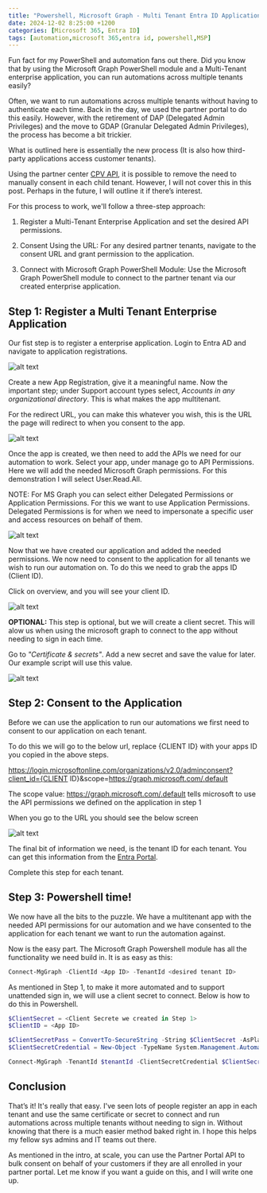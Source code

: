 ```yaml
---
title: "Powershell, Microsoft Graph - Multi Tenant Entra ID Application for Multi Tenant Automations"
date: 2024-12-02 8:25:00 +1200
categories: [Microsoft 365, Entra ID]
tags: [automation,microsoft 365,entra id, powershell,MSP]
---
```


Fun fact for my PowerShell and automation fans out there. Did you know that by using the Microsoft Graph PowerShell module and a Multi-Tenant enterprise application, you can run automations across multiple tenants easily? 

Often, we want to run automations across multiple tenants without having to authenticate each time. Back in the day, we used the partner portal to do this easily. However, with the retirement of DAP (Delegated Admin Privileges) and the move to GDAP (Granular Delegated Admin Privileges), the process has become a bit trickier.

What is outlined here is essentially the new process (It is also how third-party applications access customer tenants).

Using the partner center [CPV API](https://learn.microsoft.com/en-us/partner-center/developer/control-panel-vendor-apis), it is possible to remove the need to manually consent in each child tenant. However, I will not cover this in this post. Perhaps in the future, I will outline it if there’s interest.

For this process to work, we'll follow a three-step approach:

1) Register a Multi-Tenant Enterprise Application and set the desired API permissions.

2) Consent Using the URL: For any desired partner tenants, navigate to the consent URL and grant permission to the application.

3) Connect with Microsoft Graph PowerShell Module: Use the Microsoft Graph PowerShell module to connect to the partner tenant via our created enterprise application.

## Step 1: Register a Multi Tenant Enterprise Application

Our fist step is to register a enterprise application. Login to Entra AD and navigate to application registrations.

![alt text](/assets/images/2024/App_Registration.png)

Create a new App Registration, give it a meaningful name. Now the important step; under Support account types select, *Accounts in any organizational directory*. This is what makes the app multitenant.

For the redirect URL, you can make this whatever you wish, this is the URL the page will redirect to when you consent to the app.

![alt text](/assets/images/2024/Create_Multitenant_App_Registration.png)

Once the app is created, we then need to add the APIs we need for our automation to work. Select your app, under manage go to API Permissions. Here we will add the needed Microsoft Graph permissions. For this demonstration I will select User.Read.All.

NOTE: For MS Graph you can select either Delegated Permissions or Application Permissions. For this we want to use Application Permissions. Delegated Permissions is for when we need to impersonate a specific user and access resources on behalf of them.

![alt text](/assets/images/2024/App_Registration_API_Permissions.png)

Now that we have created our application and added the needed permissions. We now need to consent to the application for all tenants we wish to run our automation on. To do this we need to grab the apps ID (Client ID).

Click on overview, and you will see your client ID.

![alt text](/assets/images/2024/App_ClientID.png)

**OPTIONAL:** This step is optional, but we will create a client secret. This will alow us when using the microsoft graph to connect to the app without needing to sign in each time.

Go to *"Certificate & secrets"*. Add a new secret and save the value for later. Our example script will use this value.

![alt text](/assets/images/2024/App_Registartion_Client_Secret.png)


## Step 2: Consent to the Application

Before we can use the application to run our automations we first need to consent to our application on each tenant.

To do this we will go to the below url, replace {CLIENT ID} with your apps ID you copied in the above steps.

https://login.microsoftonline.com/organizations/v2.0/adminconsent?client_id={CLIENT ID}&scope=https://graph.microsoft.com/.default

The scope value: https://graph.microsoft.com/.default tells microsoft to use the API permissions we defined on the application in step 1

When you go to the URL you should see the below screen

![alt text](/assets/images/2024/Conent_App.png)

The final bit of information we need, is the tenant ID for each tenant. You can get this information from the [Entra Portal](https://entra.microsoft.com).

Complete this step for each tenant.

## Step 3: Powershell time!

We now have all the bits to the puzzle. We have a multitenant app with the needed API permissions for our automation and we have consented to the application for each tenant we want to run the automation against.

Now is the easy part. The Microsoft Graph Powershell module has all the functionality we need build in. It is as easy as this:

```powershell
Connect-MgGraph -ClientId <App ID> -TenantId <desired tenant ID>
```

As mentioned in Step 1, to make it more automated and to support unattended sign in, we will use a client secret to connect. Below is how to do this in Powershell.

```powershell
$ClientSecret = <Client Secrete we created in Step 1>
$ClientID = <App ID>

$ClientSecretPass = ConvertTo-SecureString -String $ClientSecret -AsPlainText -Force
$ClientSecretCredential = New-Object -TypeName System.Management.Automation.PSCredential -ArgumentList $ClientId, $ClientSecretPass

Connect-MgGraph -TenantId $tenantId -ClientSecretCredential $ClientSecretCredential -NoWelcome
```

## Conclusion

That’s it! It's really that easy. I've seen lots of people register an app in each tenant and use the same certificate or secret to connect and run automations across multiple tenants without needing to sign in. Without knowing that there is a much easier method baked right in. I hope this helps my fellow sys admins and IT teams out there. 

As mentioned in the intro, at scale, you can use the Partner Portal API to bulk consent on behalf of your customers if they are all enrolled in your partner portal. Let me know if you want a guide on this, and I will write one up.